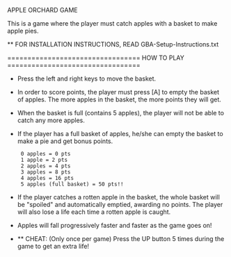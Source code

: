 APPLE ORCHARD GAME
 
 This is a game where the player must catch apples with a basket to make
 apple pies.
 
** FOR INSTALLATION INSTRUCTIONS, READ GBA-Setup-Instructions.txt

================================= HOW TO PLAY =================================

 - Press the left and right keys to move the basket.
 - In order to score points, the player must press [A] to empty the basket
 of apples. The more apples in the basket, the more points they will get.
 - When the basket is full (contains 5 apples), the player will not be able to
 catch any more apples.
 - If the player has a full basket of apples, he/she can empty the basket to
 make a pie and get bonus points.

  		0 apples = 0 pts
 		1 apple = 2 pts
 		2 apples = 4 pts
 		3 apples = 8 pts
 		4 apples = 16 pts
 		5 apples (full basket) = 50 pts!!

 - If the player catches a rotten apple in the basket, the whole basket will be
 "spoiled" and automatically emptied, awarding no points. The player will also
 lose a life each time a rotten apple is caught.
 - Apples will fall progressively faster and faster as the game goes on!

 - ** CHEAT: (Only once per game) Press the UP button 5 times during the
   game to get an extra life!

